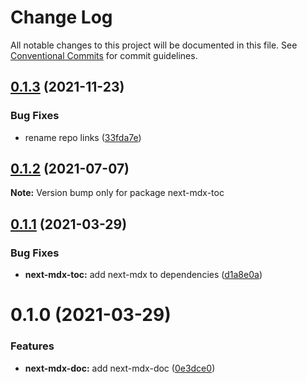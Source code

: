 # Change Log

All notable changes to this project will be documented in this file.
See [Conventional Commits](https://conventionalcommits.org) for commit guidelines.

## [0.1.3](https://github.com/shadcn/next-mdx/compare/next-mdx-toc@0.1.2...next-mdx-toc@0.1.3) (2021-11-23)


### Bug Fixes

* rename repo links ([33fda7e](https://github.com/shadcn/next-mdx/commit/33fda7e7f8f901c80dba871cb6c1ae7874796574))





## [0.1.2](https://github.com/shadcn/next-mdx/compare/next-mdx-toc@0.1.1...next-mdx-toc@0.1.2) (2021-07-07)

**Note:** Version bump only for package next-mdx-toc





## [0.1.1](https://github.com/shadcn/next-mdx/compare/next-mdx-toc@0.1.0...next-mdx-toc@0.1.1) (2021-03-29)


### Bug Fixes

* **next-mdx-toc:** add next-mdx to dependencies ([d1a8e0a](https://github.com/shadcn/next-mdx/commit/d1a8e0a0bf38b17bc392fca448b218ceba6bf273))





# 0.1.0 (2021-03-29)


### Features

* **next-mdx-doc:** add next-mdx-doc ([0e3dce0](https://github.com/shadcn/next-mdx/commit/0e3dce0d7f8accec6359f1dc0e2bfb03026d9890))
